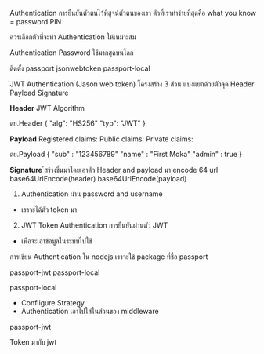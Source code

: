 Authentication การยืนยันตัวตนไว้พิสูจน์ตัวตนของเรา
ตัวที่เราทำง่ายที่สุดคือ what you know = password PIN

ควรเลือกตัวที่จะทำ Authentication ให้เหมาะสม


Authentication Password 
ใช้มากสุดบนโลก


ติดตั้ง
passport
jsonwebtoken
passport-local



๋JWT Authentication (Jason web token) 
โครงสร้าง 3 ส่วน แบ่งแยกด้วยตัวจุด
Header
Payload
Signature


**Header**
JWT
Algorithm

ตย.Header
{
    "alg": "HS256"
    "typ": "JWT"
}

**Payload**
Registered claims:
Public claims:
Private claims:

ตย.Payload
{
    "sub" : "123456789"
    "name" : "First Moka"
    "admin" : true
}


**Signature**
้สร้างขึ่นมาโดยเอาตัว Header and payload มา encode 64 url 
base64UrlEncode(header)
base64UrlEncode(payload)



1. Authentication ผ่าน password and username
- เราจะได้ตัว token มา
2. JWT Token Authentication การยืนยันผ่านตัว JWT
- เพือจะเอาข้อมูลในระบบไปใช้


การเขียน Authentication ใน nodejs เราจะใช้ package ที่ชื่อ 
passport

passport-jwt
passport-local

passport-local 
- Confligure Strategy
- Authentication เอาไปใส่ในส่วนของ middleware

passport-jwt



Token มากับ jwt